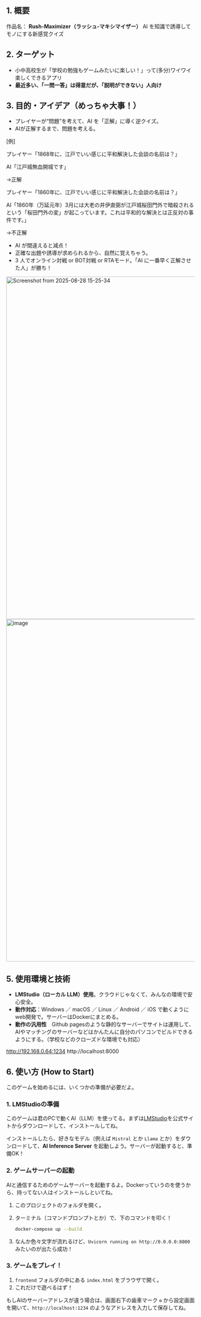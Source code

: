 
## 1. 概要
作品名：
**Rush-Maximizer（ラッシュ-マキシマイザー）**
AI を知識で誘導してモノにする新感覚クイズ

## 2. ターゲット
- 小中高校生が「学校の勉強もゲームみたいに楽しい！」って(多分)ワイワイ楽しくできるアプリ
- **最近多い、「一問一答」は得意だが、「説明ができない」人向け**

## 3. 目的・アイデア（めっちゃ大事！）
- プレイヤーが“問題”を考えて、AI を「正解」に導く逆クイズ。
- AIが正解するまで、問題を考える。

[例]

プレイヤー「1868年に、江戸でいい感じに平和解決した会談の名前は？」

AI「江戸城無血開城です」

→正解

プレイヤー「1860年に、江戸でいい感じに平和解決した会談の名前は？」


AI「1860年（万延元年）3月には大老の井伊直弼が江戸城桜田門外で暗殺されるという「桜田門外の変」が起こっています。これは平和的な解決とは正反対の事件です。」


→不正解


- AI が間違えると減点！
- 正確な出題や誘導が求められるから、自然に覚えちゃう。
- 3 人でオンライン対戦 or BOT対戦 or RTAモード。「AI に一番早く正解させた人」が勝ち！
<img width="1620" height="915" alt="Screenshot from 2025-08-28 15-25-34" src="https://github.com/user-attachments/assets/4166fc72-a6f1-4f14-890d-bf039d3d8b0c" />


<img width="1620" height="915" alt="image" src="https://github.com/user-attachments/assets/612958da-7566-4588-9665-5fc4b83a08e9" />



## 5. 使用環境と技術
- **LMStudio（ローカル LLM）使用**。クラウドじゃなくて、みんなの環境で安心安全。
- **動作対応**：Windows ／ macOS ／ Linux ／ Android ／ iOS で動くようにweb開発で。サーバーはDockerにまとめる。
- **動作の汎用性**　Github pagesのような静的なサーバーでサイトは運用して、AIやマッチングのサーバーなどはかんたんに自分のパソコンでビルドできるようにする。（学校などのクローズドな環境でも対応）

http://192.168.0.64:1234
http://localhost:8000

## 6. 使い方 (How to Start)

このゲームを始めるには、いくつかの準備が必要だよ。

### 1. LMStudioの準備

このゲームは君のPCで動くAI（LLM）を使ってる。まずは[LMStudio](https://lmstudio.ai/)を公式サイトからダウンロードして、インストールしてね。

インストールしたら、好きなモデル（例えば `Mistral` とか `Llama` とか）をダウンロードして、**AI Inference Server** を起動しよう。サーバーが起動すると、準備OK！

### 2. ゲームサーバーの起動

AIと通信するためのゲームサーバーを起動するよ。Dockerっていうのを使うから、持ってない人はインストールしといてね。

1.  このプロジェクトのフォルダを開く。
2.  ターミナル（コマンドプロンプトとか）で、下のコマンドを叩く！

    ```bash
    docker-compose up --build
    ```

3.  なんか色々文字が流れるけど、`Uvicorn running on http://0.0.0.0:8000` みたいのが出たら成功！

### 3. ゲームをプレイ！

1.  `frontend` フォルダの中にある `index.html` をブラウザで開く。
2.  これだけで遊べるはず！

もしAIのサーバーアドレスが違う場合は、画面右下の歯車マーク `⚙️` から設定画面を開いて、`http://localhost:1234` のようなアドレスを入力して保存してね。
